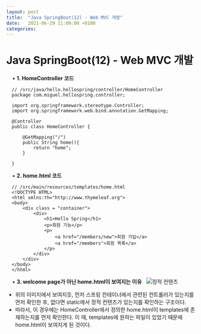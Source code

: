 ```yaml
---
layout: post
title:  "Java SpringBoot(12) - Web MVC 개발"
date:   2021-06-29 11:00:00 +0100
categories:
---
```


# Java SpringBoot(12) - Web MVC 개발
&nbsp;
&nbsp;
• **1. HomeController 코드**
&nbsp;
```
  // /src/java/hello.hellospring/controller/HomeController
  package com.miguel.hellospring.controller;

  import org.springframework.stereotype.Controller;
  import org.springframework.web.bind.annotation.GetMapping;

  @Controller
  public class HomeController {

      @GetMapping("/")
      public String home(){
          return "home";
      }

  }
```
&nbsp;
&nbsp;
• **2. home.html 코드**
&nbsp;
```
  // /src/main/resources/templates/home.html
  <!DOCTYPE HTML>
  <html xmlns:th="http://www.thymeleaf.org">
  <body>
      <div class = "container">
          <div>
              <h1>Hello Spring</h1>
              <p>회원 기능</p>
              <p>
                  <a href="/members/new">회원 가입</a>
                  <a href="/members">회원 목록</a>
              </p>
          </div>
      </div>
  </body>
  </html>
```
&nbsp;
&nbsp;
• **3. welcome page가 아닌 home.html이 보여지는 이유**
&nbsp;
![정적 컨텐츠](../../../../assets/images/homeMVC.png)
&nbsp;
- 위의 이미지에서 보여지듯, 먼저 스프링 컨테이너에서 관련된 컨트롤러가 있는지를 먼저 확인한 후, 없다면 static에서 정적 컨텐츠가 있는지를 확인하는 구조이다.
- 따라서, 이 경우에는 HomeController에서 정의한 home.html이 templates에 존재하는지를 먼저 확인한다. 이 때, templates에 원하는 파일이 있었기 때문에 home.html이 보여지게 된 것이다.

